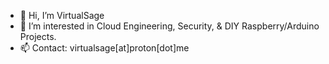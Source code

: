 - 👋 Hi, I’m VirtualSage
- 🌱 I’m interested in Cloud Engineering, Security, & DIY Raspberry/Arduino Projects.
- 📫 Contact: virtualsage[at]proton[dot]me

<!---
binary-an0ma1y/binary-an0ma1y is a ✨ special ✨ repository because its `README.md` (this file) appears on your GitHub profile.
You can click the Preview link to take a look at your changes.
--->
